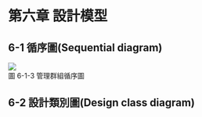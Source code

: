 # 第六章 設計模型

## 6-1 	循序圖(Sequential diagram)

![](https://i.imgur.com/Xz0ZRG1.png)  
圖 6-1-3 管理群組循序圖


## 6-2 	設計類別圖(Design class diagram)